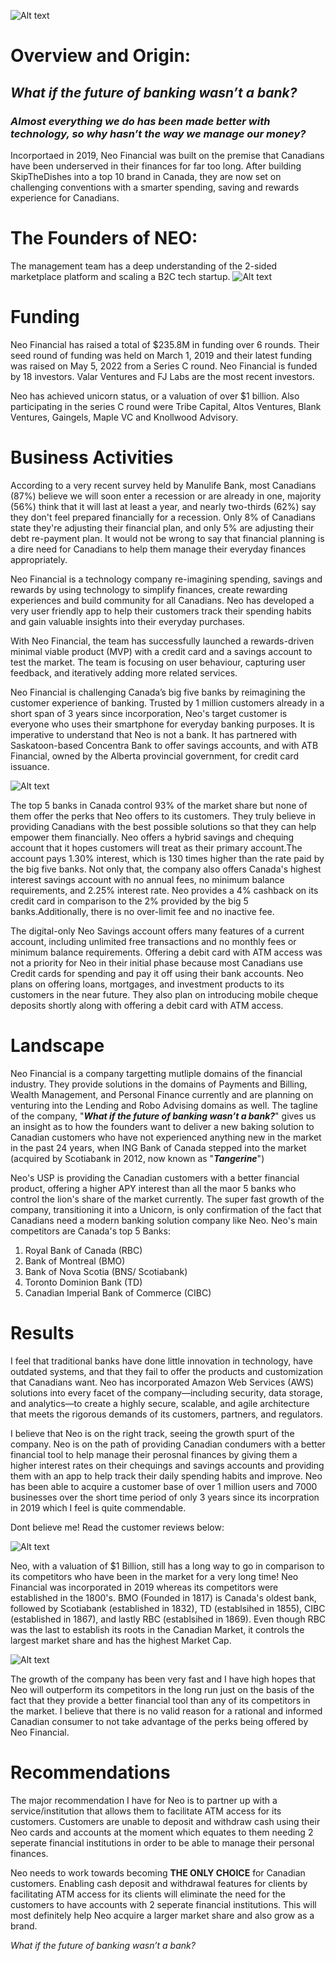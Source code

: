   
![Alt text](neo.JPG) 

# Overview and Origin:

## ***What if the future of banking wasn’t a bank?*** 
### *Almost everything we do has been made better with technology, so why hasn’t the way we manage our money?*

Incorportaed in 2019, Neo Financial was built on the premise that Canadians have been underserved in their finances for far too long. After building SkipTheDishes into a top 10 brand in Canada, they are now set on challenging conventions with a smarter spending, saving and rewards experience for Canadians.

# **The Founders of NEO:**
The management team has a deep understanding of the 2-sided marketplace platform and scaling a B2C tech startup. 
![Alt text](cofounders.JPG)

# Funding
Neo Financial has raised a total of $235.8M in funding over 6 rounds. Their seed round of funding was held on March 1, 2019 and their latest funding was raised on May 5, 2022 from a Series C round. Neo Financial is funded by 18 investors. Valar Ventures and FJ Labs are the most recent investors. 

Neo has achieved unicorn status, or a valuation of over $1 billion. Also participating in the series C round were Tribe Capital, Altos Ventures, Blank Ventures, Gaingels, Maple VC and Knollwood Advisory.

# Business Activities
According to a very recent survey held by Manulife Bank, most Canadians (87%) believe we will soon enter a recession or are already in one, majority (56%) think that it will last at least a year, and nearly two-thirds (62%) say they don't feel prepared financially for a recession. Only 8% of Canadians state they're adjusting their financial plan, and only 5% are adjusting their debt re-payment plan. It would not be wrong to say that financial planning is a dire need for Canadians to help them manage their everyday finances appropriately.

Neo Financial is a technology company re-imagining spending, savings and rewards by using technology to simplify finances, create rewarding experiences and build community for all Canadians.
Neo has developed a very user friendly app to help their customers track their spending habits and gain valuable insights into their everyday purchases. 

With Neo Financial, the team has successfully launched a rewards-driven minimal viable product (MVP) with a credit card and a savings account to test the market. The team is focusing on user behaviour, capturing user feedback, and iteratively adding more related services. 

Neo Financial is challenging Canada’s big five banks by reimagining the customer experience of banking. Trusted by 1 million customers already in a short span of 3 years since incorporation, Neo's target customer is everyone who uses their smartphone for everyday banking purposes. 
It is imperative to understand that Neo is not a bank. It has partnered with Saskatoon-based Concentra Bank to offer savings accounts, and with ATB Financial, owned by the Alberta provincial government, for credit card issuance.

![Alt text](million.JPG)

The top 5 banks in Canada control 93% of the market share but none of them offer the perks that Neo offers to its customers. They truly believe in providing Canadians with the best possible solutions so that they can help empower them financially. Neo offers a hybrid savings and chequing account that it hopes customers will treat as their primary account.The account pays 1.30% interest, which is 130 times higher than the rate paid by the big five banks. Not only that, the company also offers Canada's highest interest savings account with no annual fees, no minimum balance requirements, and 2.25% interest rate. Neo provides a 4% cashback on its credit card in comparison to the 2% provided by the big 5 banks.Additionally, there is no over-limit fee and no inactive fee.

The digital-only Neo Savings account offers many features of a current account, including unlimited free transactions and no monthly fees or minimum balance requirements. Offering a debit card with ATM access was not a priority for Neo in their initial phase because most Canadians use Credit cards for spending and pay it off using their bank accounts. 
Neo plans on offering loans, mortgages, and investment products to its customers in the near future. They also plan on introducing mobile cheque deposits shortly along with offering a debit card with ATM access.

# Landscape

Neo Financial is a company targetting mutliple domains of the financial industry. They provide solutions in the domains of Payments and Billing, Wealth Management, and Personal Finance currently and are planning on venturing into the Lending and Robo Advising domains as well. The tagline of the company, "***What if the future of banking wasn’t a bank?***" gives us an insight as to how the founders want to deliver a new baking solution to Canadian customers who have not experienced anything new in the market in the past 24 years, when ING Bank of Canada stepped into the market (acquired by Scotiabank in 2012, now known as "***Tangerine***")

Neo's USP is providing the Canadian customers with a better financial product, offering a higher APY interest than all the maor 5 banks who control the lion's share of the market currently. The super fast growth of the company, transitioning it into a Unicorn, is only confirmation of the fact that Canadians need a modern banking solution company like Neo. Neo's main competitors are Canada's top 5 Banks:


1. Royal Bank of Canada (RBC)
2. Bank of Montreal (BMO)
3. Bank of Nova Scotia (BNS/ Scotiabank)
4. Toronto Dominion Bank (TD)
5. Canadian Imperial Bank of Commerce (CIBC) 

# Results

I feel that traditional banks have done little innovation in technology, have outdated systems, and that they fail to offer the products and customization that Canadians want. Neo has incorporated Amazon Web Services (AWS) solutions into every facet of the company—including security, data storage, and analytics—to create a highly secure, scalable, and agile architecture that meets the rigorous demands of its customers, partners, and regulators.

I believe that Neo is on the right track, seeing the growth spurt of the company. Neo is on the path of providing Canadian condumers with a better financial tool to help manage their perosnal finances by giving them a higher interest rates on their chequings and savings accounts and providing them with an app to help track their daily spending habits and improve. Neo has been able to acquire a customer base of over 1 million users and 7000 businesses over the short time period of only 3 years since its incorpration in 2019 which I feel is quite commendable. 

Dont believe me! Read the customer reviews below:

![Alt text](Customers.JPG)

Neo, with a valuation of $1 Billion, still has a long way to go in comparison to its competitors who have been in the market for a very long time! Neo Financial was incorporated in 2019 whereas its competitors were established in the 1800's. BMO (Founded in 1817) is Canada's oldest bank, followed by Scotiabank (established in 1832), TD (establsihed in 1855), CIBC (established in 1867), and lastly RBC (establsihed in 1869). Even though RBC was the last to establish its roots in the Canadian Market, it controls the largest market share and has the highest Market Cap.

![Alt text](marketcap.JPG)

The growth of the company has been very fast and I have high hopes that Neo will outperform its competitors in the long run just on the basis of the fact that they provide a better financial tool than any of its competitors in the market. I believe that there is no valid reason for a rational and informed Canadian consumer to not take advantage of the perks being offered by Neo Financial. 

# Recommendations

The major recommendation I have for Neo is to partner up with a service/institution that allows them to facilitate ATM access for its customers. Customers are unable to deposit and withdraw cash using their Neo cards and accounts at the moment which equates to them needing 2 seperate financial institutions in order to be able to manage their personal finances.

Neo needs to work towards becoming **THE ONLY CHOICE** for Canadian customers. Enabling cash deposit and withdrawal features for clients by facilitating ATM access for its clients will eliminate the need for the customers to have accounts with 2 seperate financial institutions. This will most definitely help Neo acquire a larger market share and also grow as a brand. 

*What if the future of banking wasn’t a bank?*





